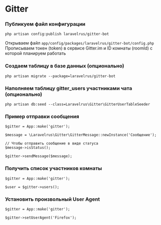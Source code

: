 Gitter
======

### Публикуем файл конфигурации
```
php artisan config:publish laravelrus/gitter-bot
```
Открываем файл `app/config/packages/laravelrus/gitter-bot/config.php`
Прописываем токен (token) в сервисе Gitter.im и ID комнаты (roomId) с которой планируем работать

### Создаем таблицу в базе данных (опционально)
```
php artisan migrate --package=laravelrus/gitter-bot
```

### Наполняем таблицу gitter_users участниками чата (опционально)
```
php artisan db:seed --class=Laravelrus\Gitter\GitterUserTableSeeder
```

### Пример отправки сообщения
```
$gitter = App::make('gitter');

$message = \Laravelrus\Gitter\GitterMessage::newInstance('Сообщение');

// Чтобы отправить сообщение в виде статуса
$message->isStatus();

$gitter->sendMessage($message);
```


### Получить список участников комнаты
```
$gitter = App::make('gitter');

$user = $gitter->users();
```

### Установить произвольный User Agent
```
$gitter = App::make('gitter');

$gitter->setUserAgent('Firefox');
```
